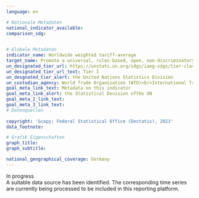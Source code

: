 ```yaml
---
language: en    

# Nationale Metadaten    
national_indicator_available:     
comparison_sdg:     
    

# Globale Metadaten    
indicator_name: Worldwide weighted tariff-average    
target_name: Promote a universal, rules-based, open, non-discriminatory and equitable multilateral trading system under the World Trade Organization, including through the conclusion of negotiations under its Doha Development Agenda    
un_designated_tier_url: https://unstats.un.org/sdgs/iaeg-sdgs/tier-classification/    
un_designated_tier_url_text: Tier I    
un_desgnated_tier_alert: the United Nations Statistics Division    
un_custodian_agency: World Trade Organization (WTO)<br>International Trade Centre (ITC)<br>United Nations Conference on Trade and Development (UNCTAD)    
goal_meta_link_text: Metadata on this indicator    
goal_meta_link_alert: the Statistical Devision ofthe UN    
goal_meta_2_link_text:     
goal_meta_3_link_text:         
# Datenquellen    
    
copyright: '&copy; Federal Statistical Office (Destatis), 2023'    
data_footnote:     

# Grafik Eigenschaften    
graph_title: 
graph_subtitle:     

national_geographical_coverage: Germany    
---
```


<span class="status inprogress">In progress </span><br>
A suitable data source has been identified. The corresponding time series are currently being processed to be included in this reporting platform.
